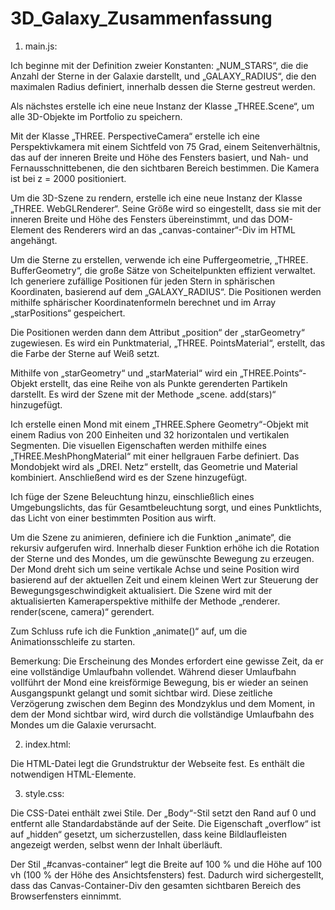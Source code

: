# 3D_Galaxy_Zusammenfassung

1. main.js:

Ich beginne mit der Definition zweier Konstanten: „NUM_STARS“, die die Anzahl der Sterne in der Galaxie darstellt, und „GALAXY_RADIUS“, die den maximalen Radius definiert, innerhalb dessen die Sterne gestreut werden.

Als nächstes erstelle ich eine neue Instanz der Klasse „THREE.Scene“, um alle 3D-Objekte im Portfolio zu speichern.

Mit der Klasse „THREE. PerspectiveCamera“ erstelle ich eine Perspektivkamera mit einem Sichtfeld von 75 Grad, einem Seitenverhältnis, das auf der inneren Breite und Höhe des Fensters basiert, und Nah- und Fernausschnittebenen, die den sichtbaren Bereich bestimmen. Die Kamera ist bei z = 2000 positioniert.

Um die 3D-Szene zu rendern, erstelle ich eine neue Instanz der Klasse „THREE. WebGLRenderer“. Seine Größe wird so eingestellt, dass sie mit der inneren Breite und Höhe des Fensters übereinstimmt, und das DOM-Element des Renderers wird an das „canvas-container“-Div im HTML angehängt.

Um die Sterne zu erstellen, verwende ich eine Puffergeometrie, „THREE. BufferGeometry“, die große Sätze von Scheitelpunkten effizient verwaltet. Ich generiere zufällige Positionen für jeden Stern in sphärischen Koordinaten, basierend auf dem „GALAXY_RADIUS“. Die Positionen werden mithilfe sphärischer Koordinatenformeln berechnet und im Array „starPositions“ gespeichert.

Die Positionen werden dann dem Attribut „position“ der „starGeometry“ zugewiesen. Es wird ein Punktmaterial, „THREE. PointsMaterial“, erstellt, das die Farbe der Sterne auf Weiß setzt.

Mithilfe von „starGeometry“ und „starMaterial“ wird ein „THREE.Points“-Objekt erstellt, das eine Reihe von als Punkte gerenderten Partikeln darstellt. Es wird der Szene mit der Methode „scene. add(stars)“ hinzugefügt.

Ich erstelle einen Mond mit einem „THREE.Sphere Geometry“-Objekt mit einem Radius von 200 Einheiten und 32 horizontalen und vertikalen Segmenten. Die visuellen Eigenschaften werden mithilfe eines „THREE.MeshPhongMaterial“ mit einer hellgrauen Farbe definiert. Das Mondobjekt wird als „DREI. Netz“ erstellt, das Geometrie und Material kombiniert. Anschließend wird es der Szene hinzugefügt.

Ich füge der Szene Beleuchtung hinzu, einschließlich eines Umgebungslichts, das für Gesamtbeleuchtung sorgt, und eines Punktlichts, das Licht von einer bestimmten Position aus wirft.

Um die Szene zu animieren, definiere ich die Funktion „animate“, die rekursiv aufgerufen wird. Innerhalb dieser Funktion erhöhe ich die Rotation der Sterne und des Mondes, um die gewünschte Bewegung zu erzeugen. Der Mond dreht sich um seine vertikale Achse und seine Position wird basierend auf der aktuellen Zeit und einem kleinen Wert zur Steuerung der Bewegungsgeschwindigkeit aktualisiert. Die Szene wird mit der aktualisierten Kameraperspektive mithilfe der Methode „renderer. render(scene, camera)“ gerendert.

Zum Schluss rufe ich die Funktion „animate()“ auf, um die Animationsschleife zu starten.

Bemerkung: Die Erscheinung des Mondes erfordert eine gewisse Zeit, da er eine vollständige Umlaufbahn vollendet. Während dieser Umlaufbahn vollführt der Mond eine kreisförmige Bewegung, bis er wieder an seinen Ausgangspunkt gelangt und somit sichtbar wird. Diese zeitliche Verzögerung zwischen dem Beginn des Mondzyklus und dem Moment, in dem der Mond sichtbar wird, wird durch die vollständige Umlaufbahn des Mondes um die Galaxie verursacht.

2. index.html:

Die HTML-Datei legt die Grundstruktur der Webseite fest. Es enthält die notwendigen HTML-Elemente.


3. style.css: 

Die CSS-Datei enthält zwei Stile. Der „Body“-Stil setzt den Rand auf 0 und entfernt alle Standardabstände auf der Seite. Die Eigenschaft „overflow“ ist auf „hidden“ gesetzt, um sicherzustellen, dass keine Bildlaufleisten angezeigt werden, selbst wenn der Inhalt überläuft.

Der Stil „#canvas-container“ legt die Breite auf 100 % und die Höhe auf 100 vh (100 % der Höhe des Ansichtsfensters) fest. Dadurch wird sichergestellt, dass das Canvas-Container-Div den gesamten sichtbaren Bereich des Browserfensters einnimmt.
